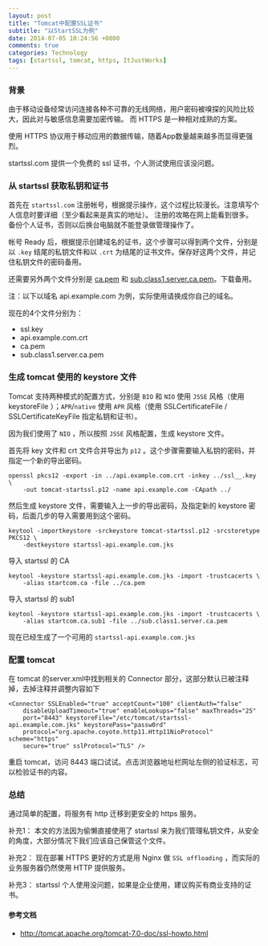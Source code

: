 ```yaml
---
layout: post
title: "Tomcat中配置SSL证书"
subtitle: "以StartSSL为例"
date: 2014-07-05 10:24:56 +0800
comments: true
categories: Technology
tags: [startssl, tomcat, https, ItJustWorks]
---
```


### 背景
由于移动设备经常访问连接各种不可靠的无线网络，用户密码被嗅探的风险比较大，因此对与敏感信息需要加密传输。 而 HTTPS 是一种相对成熟的方案。

使用 HTTPS 协议用于移动应用的数据传输，随着App数量越来越多而显得更强烈。

startssl.com 提供一个免费的 ssl 证书，个人测试使用应该没问题。

### 从 startssl 获取私钥和证书
首先在 `startssl.com` 注册帐号，根据提示操作，这个过程比较漫长。注意填写个人信息时要详细（至少看起来是真实的地址）。 注册的攻略在网上能看到很多。 备份个人证书，否则以后换台电脑就不能登录做管理操作了。

帐号 Ready 后，根据提示创建域名的证书，这个步骤可以得到两个文件，分别是以 `.key` 结尾的私钥文件和以 `.crt` 为结尾的证书文件。保存好这两个文件，并记住私钥文件的密码备用。

还需要另外两个文件分别是 [ca.pem](http://www.startssl.com/certs/ca.pem) 和 [sub.class1.server.ca.pem](http://www.startssl.com/certs/sub.class1.server.ca.pem)。下载备用。

注：以下以域名 api.example.com 为例，实际使用请换成你自己的域名。

现在的4个文件分别为：

*    ssl.key
*    api.example.com.crt
*    ca.pem
*    sub.class1.server.ca.pem

### 生成 tomcat 使用的 keystore 文件

Tomcat 支持两种模式的配置方式，分别是 `BIO` 和 `NIO` 使用 `JSSE` 风格（使用 keystoreFile ）；`APR`/`native` 使用 `APR` 风格（使用 SSLCertificateFile / SSLCertificateKeyFile 指定私钥和证书）。

因为我们使用了 `NIO` ，所以按照 `JSSE` 风格配置，生成 keystore 文件。

首先将 key 文件和 crt 文件合并导出为 `p12` 。这个步骤需要输入私钥的密码，并指定一个新的导出密码。

    openssl pkcs12 -export -in ../api.example.com.crt -inkey ../ssl__.key \
        -out tomcat-startssl.p12 -name api.example.com -CApath ../


然后生成 keystore 文件，需要输入上一步的导出密码，及指定新的 keystore 密码，后面几步的导入需要用到这个密码。

    keytool -importkeystore -srckeystore tomcat-startssl.p12 -srcstoretype PKCS12 \
        -destkeystore startssl-api.example.com.jks


导入 startssl 的 CA

    keytool -keystore startssl-api.example.com.jks -import -trustcacerts \
        -alias startcom.ca -file ../ca.pem


导入 startssl 的 sub1

    keytool -keystore startssl-api.example.com.jks -import -trustcacerts \
        -alias startcom.ca.sub1 -file ../sub.class1.server.ca.pem

现在已经生成了一个可用的 `startssl-api.example.com.jks`

### 配置 tomcat

在 tomcat 的server.xml中找到相关的 Connector 部分，这部分默认已被注释掉，去掉注释并调整内容如下

    <Connector SSLEnabled="true" acceptCount="100" clientAuth="false"
        disableUploadTimeout="true" enableLookups="false" maxThreads="25"
        port="8443" keystoreFile="/etc/tomcat/startssl-api.example.com.jks" keystorePass="passw0rd"
        protocol="org.apache.coyote.http11.Http11NioProtocol" scheme="https"
        secure="true" sslProtocol="TLS" />

重启 tomcat，访问 8443 端口试试。点击浏览器地址栏网址左侧的验证标志，可以检验证书的内容。

### 总结

通过简单的配置，将服务有 http 迁移到更安全的 https 服务。


补充1： 本文的方法因为偷懒直接使用了 startssl 来为我们管理私钥文件，从安全的角度，大部分情况下我们应该自己保管这个文件。

补充2： 现在部署 HTTPS 更好的方式是用 Nginx 做 `SSL offloading` ，而实际的业务服务器仍然使用 HTTP 提供服务。

补充3： startssl 个人使用没问题，如果是企业使用，建议购买有商业支持的证书。

#### 参考文档

*    http://tomcat.apache.org/tomcat-7.0-doc/ssl-howto.html